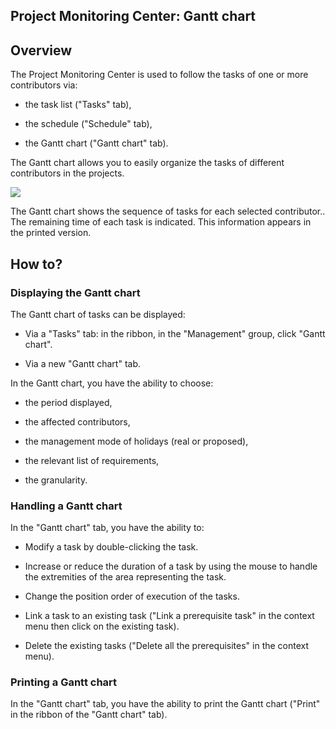 
## Project Monitoring Center: Gantt chart
			

<a name="NOTE1"></a>
<a name="NOTE1_1"></a>


## Overview
<a name="overview_ELTTEXTE000106"></a>
The Project Monitoring Center is used to follow the tasks of one or more contributors via: 

- the task list ("Tasks" tab), 

- the schedule ("Schedule" tab), 

- the Gantt chart ("Gantt chart" tab). 




The Gantt chart allows you to easily organize the tasks of different contributors in the projects. 


![](https://doc.pcsoft.fr/en-US/images/image.awp?langid=3&name=cc_Suivi_gantt%20-%20HC%20N%B0001.gif&type=thumb)


The Gantt chart shows the sequence of tasks for each selected contributor.. 
The remaining time of each task is indicated. This information appears in the printed version. 

<a name="NOTE2"></a>
<a name="NOTE2_1"></a>


## How to?
<a name="how_ELTTEXTE000130"></a>


### Displaying the Gantt chart
<a name="displaying_the_gantt_chart_ELTPARAGRAPHE000030"></a>

The Gantt chart of tasks can be displayed: 

- Via a "Tasks" tab: in the ribbon, in the "Management" group, click "Gantt chart". 

- Via a new "Gantt chart" tab.  




In the Gantt chart, you have the ability to choose: 

- the period displayed,

- the affected contributors,

- the management mode of holidays (real or proposed),

- the relevant list of requirements,

- the granularity. 





### Handling a Gantt chart
<a name="handling_gantt_chart_ELTPARAGRAPHE000046"></a>

In the "Gantt chart" tab, you have the ability to: 

- Modify a task by double-clicking the task. 

- Increase or reduce the duration of a task by using the mouse to handle the extremities of the area representing the task. 

- Change the position order of execution of the tasks. 

- Link a task to an existing task ("Link a prerequisite task" in the context menu then click on the existing task). 

- Delete the existing tasks ("Delete all the prerequisites" in the context menu).





### Printing a Gantt chart
<a name="printing_gantt_chart_ELTPARAGRAPHE000057"></a>

In the "Gantt chart" tab, you have the ability to print the Gantt chart ("Print" in the ribbon of the "Gantt chart" tab).


